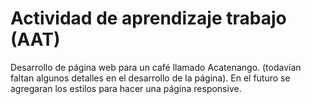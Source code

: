 # Actividad de aprendizaje trabajo (AAT)
Desarrollo de página web para un café llamado Acatenango. (todavían faltan algunos detalles en el desarrollo de la página). En el futuro se agregaran los estilos para hacer una página responsive. 